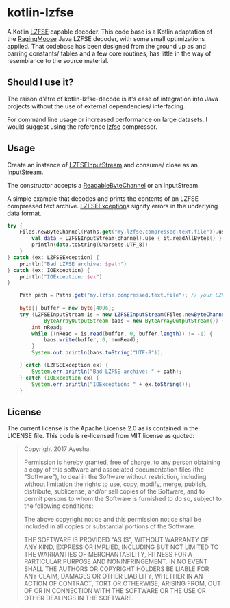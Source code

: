 # kotlin-lzfse

A Kotlin [LZFSE](https://github.com/lzfse/lzfse) capable decoder. This code base is a Kotlin adaptation of the [RagingMoose](https://github.com/horrorho/RagingMoose) Java LZFSE decoder, with some small optimizations applied. That codebase has been designed from the ground up as and barring constants/ tables and a few core routines, has little in the way of resemblance to the source material.

## Should I use it?

The raison d'être of kotlin-lzfse-decode is it's ease of integration into Java projects without the use of external dependencies/ interfacing.

For command line usage or increased performance on large datasets, I would suggest using the reference [lzfse](https://github.com/lzfse/lzfse) compressor.

## Usage

Create an instance of [LZFSEInputStream](https://github.com/RADAR-base/kotlin-lzfse-decode/blob/master/src/main/java/org/radarbase/io/lzfse/LZFSEInputStream.java) and consume/ close as an [InputStream](https://docs.oracle.com/javase/8/docs/api/java/io/InputStream.html).

The constructor accepts a [ReadableByteChannel](https://docs.oracle.com/javase/8/docs/api/java/nio/channels/ReadableByteChannel.html) or an InputStream.

A simple example that decodes and prints the contents of an LZFSE compressed text archive. [LZFSEException](https://github.com/RADAR-base/kotlin-lzfse-decompress/blob/master/src/main/java/org/radarbase/io/lzfse/LZFSEException.java)s signify errors in the underlying data format.

```kotlin
try {
    Files.newByteChannel(Paths.get("my.lzfse.compressed.text.file")).use { channel ->
        val data = LZFSEInputStream(channel).use { it.readAllBytes() }
        println(data.toString(Charsets.UTF_8))
    }
} catch (ex: LZFSEException) {
    println("Bad LZFSE archive: $path")
} catch (ex: IOException) {
    println("IOException: $ex")
}
```

```Java
    Path path = Paths.get("my.lzfse.compressed.text.file"); // your LZFSE compressed text file here
    
    byte[] buffer = new byte[4096];
    try (LZFSEInputStream is = new LZFSEInputStream(Files.newByteChannel(path));
            ByteArrayOutputStream baos = new ByteArrayOutputStream()) {
        int nRead;
        while ((nRead = is.read(buffer, 0, buffer.length)) != -1) {
            baos.write(buffer, 0, numRead);
        }
        System.out.println(baos.toString("UTF-8"));

    } catch (LZFSEException ex) {
        System.err.println("Bad LZFSE archive: " + path);
    } catch (IOException ex) {
        System.err.println("IOException: " + ex.toString());
    }
```

## License

The current license is the Apache License 2.0 as is contained in the LICENSE file. This code is re-licensed from MIT license as quoted:

> Copyright 2017 Ayesha.
>
> Permission is hereby granted, free of charge, to any person obtaining a copy
of this software and associated documentation files (the "Software"), to deal
in the Software without restriction, including without limitation the rights
to use, copy, modify, merge, publish, distribute, sublicense, and/or sell
copies of the Software, and to permit persons to whom the Software is
furnished to do so, subject to the following conditions:
>
> The above copyright notice and this permission notice shall be included in
all copies or substantial portions of the Software.
>
> THE SOFTWARE IS PROVIDED "AS IS", WITHOUT WARRANTY OF ANY KIND, EXPRESS OR
IMPLIED, INCLUDING BUT NOT LIMITED TO THE WARRANTIES OF MERCHANTABILITY,
FITNESS FOR A PARTICULAR PURPOSE AND NONINFRINGEMENT. IN NO EVENT SHALL THE
AUTHORS OR COPYRIGHT HOLDERS BE LIABLE FOR ANY CLAIM, DAMAGES OR OTHER
LIABILITY, WHETHER IN AN ACTION OF CONTRACT, TORT OR OTHERWISE, ARISING FROM,
OUT OF OR IN CONNECTION WITH THE SOFTWARE OR THE USE OR OTHER DEALINGS IN
THE SOFTWARE.
 ```